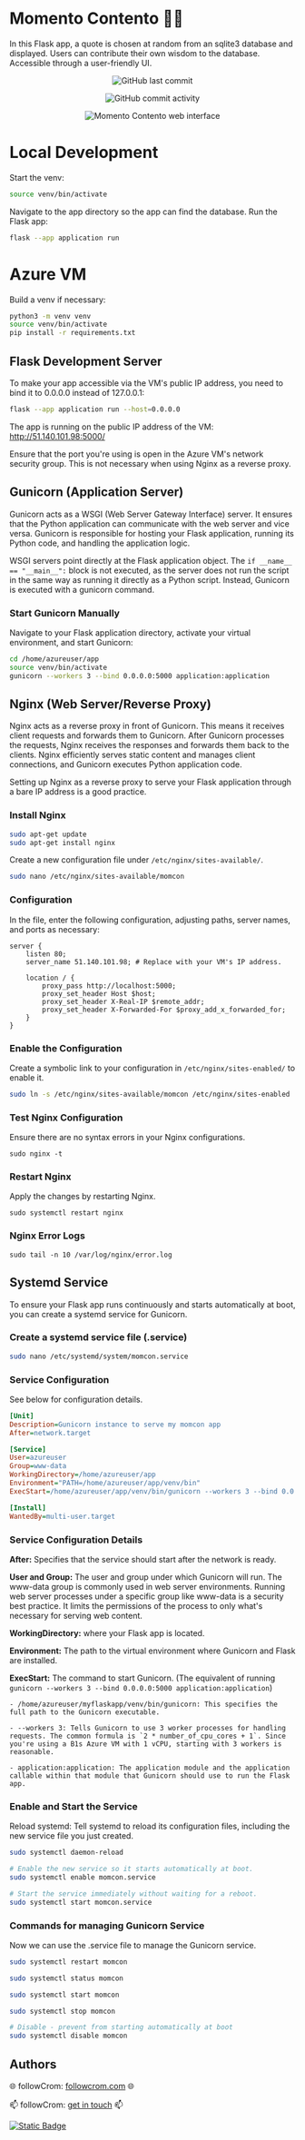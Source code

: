 # Momento Contento 🌟🧠

In this Flask app, a quote is chosen at random from an sqlite3 database and displayed. Users can contribute their own wisdom to the database. Accessible through a user-friendly UI.

<div style="text-align: center;">

![GitHub last commit](https://img.shields.io/github/last-commit/followcrom/Momento-Contento)

![GitHub commit activity](https://img.shields.io/github/commit-activity/m/followcrom/Momento-Contento)

![Momento Contento web interface](https://www.followcrom.online/embeds/gh_domdom_readme.jpg)
</div>

# Local Development

Start the venv:

```bash
source venv/bin/activate
```

Navigate to the app directory so the app can find the database. Run the Flask app:

```bash
flask --app application run
```

# Azure VM

Build a venv if necessary:

```bash
python3 -m venv venv
source venv/bin/activate
pip install -r requirements.txt
```

## Flask Development Server

To make your app accessible via the VM's public IP address, you need to bind it to 0.0.0.0 instead of 127.0.0.1:

```bash
flask --app application run --host=0.0.0.0
```

The app is running on the public IP address of the VM:
http://51.140.101.98:5000/

Ensure that the port you're using is open in the Azure VM's network security group. This is not necessary when using Nginx as a reverse proxy.

## Gunicorn (Application Server)

Gunicorn acts as a WSGI (Web Server Gateway Interface) server. It ensures that the Python application can communicate with the web server and vice versa. Gunicorn is responsible for hosting your Flask application, running its Python code, and handling the application logic.

WSGI servers point directly at the Flask application object. The `if __name__ == "__main__":` block is not executed, as the server does not run the script in the same way as running it directly as a Python script. Instead, Gunicorn is executed with a gunicorn command.

### Start Gunicorn Manually

Navigate to your Flask application directory, activate your virtual environment, and start Gunicorn:

```bash
cd /home/azureuser/app
source venv/bin/activate
gunicorn --workers 3 --bind 0.0.0.0:5000 application:application
```

## Nginx (Web Server/Reverse Proxy)

Nginx acts as a reverse proxy in front of Gunicorn. This means it receives client requests and forwards them to Gunicorn. After Gunicorn processes the requests, Nginx receives the responses and forwards them back to the clients. Nginx efficiently serves static content and manages client connections, and Gunicorn executes Python application code.

Setting up Nginx as a reverse proxy to serve your Flask application through a bare IP address is a good practice.

### Install Nginx

```bash
sudo apt-get update
sudo apt-get install nginx
```

Create a new configuration file under `/etc/nginx/sites-available/`.

```bash
sudo nano /etc/nginx/sites-available/momcon
```

### Configuration

In the file, enter the following configuration, adjusting paths, server names, and ports as necessary:

```nginx
server {
    listen 80;
    server_name 51.140.101.98; # Replace with your VM's IP address.

    location / {
        proxy_pass http://localhost:5000;
        proxy_set_header Host $host;
        proxy_set_header X-Real-IP $remote_addr;
        proxy_set_header X-Forwarded-For $proxy_add_x_forwarded_for;
    }
}
```

### Enable the Configuration

Create a symbolic link to your configuration in `/etc/nginx/sites-enabled/` to enable it.

```bash
sudo ln -s /etc/nginx/sites-available/momcon /etc/nginx/sites-enabled
```

### Test Nginx Configuration

Ensure there are no syntax errors in your Nginx configurations.

`sudo nginx -t`

### Restart Nginx

Apply the changes by restarting Nginx.

`sudo systemctl restart nginx`

### Nginx Error Logs

`sudo tail -n 10 /var/log/nginx/error.log`

## Systemd Service

To ensure your Flask app runs continuously and starts automatically at boot, you can create a systemd service for Gunicorn.

### Create a systemd service file (.service)

```bash
sudo nano /etc/systemd/system/momcon.service
```

### Service Configuration

See below for configuration details.

```ini
[Unit]
Description=Gunicorn instance to serve my momcon app
After=network.target

[Service]
User=azureuser
Group=www-data
WorkingDirectory=/home/azureuser/app
Environment="PATH=/home/azureuser/app/venv/bin"
ExecStart=/home/azureuser/app/venv/bin/gunicorn --workers 3 --bind 0.0.0.0:5000 application:application

[Install]
WantedBy=multi-user.target
```

### Service Configuration Details

**After:** Specifies that the service should start after the network is ready.

**User and Group:** The user and group under which Gunicorn will run. The www-data group is commonly used in web server environments. Running web server processes under a specific group like www-data is a security best practice. It limits the permissions of the process to only what's necessary for serving web content.

**WorkingDirectory:** where your Flask app is located.

**Environment:** The path to the virtual environment where Gunicorn and Flask are installed.

**ExecStart:** The command to start Gunicorn. (The equivalent of running `gunicorn --workers 3 --bind 0.0.0.0:5000 application:application`)

    - /home/azureuser/myflaskapp/venv/bin/gunicorn: This specifies the full path to the Gunicorn executable.

    - --workers 3: Tells Gunicorn to use 3 worker processes for handling requests. The common formula is `2 * number_of_cpu_cores + 1`. Since you're using a B1s Azure VM with 1 vCPU, starting with 3 workers is reasonable.

    - application:application: The application module and the application callable within that module that Gunicorn should use to run the Flask app.

### Enable and Start the Service
Reload systemd: Tell systemd to reload its configuration files, including the new service file you just created.

```bash
sudo systemctl daemon-reload

# Enable the new service so it starts automatically at boot.
sudo systemctl enable momcon.service

# Start the service immediately without waiting for a reboot.
sudo systemctl start momcon.service
```

### Commands for managing Gunicorn Service

Now we can use the .service file to manage the Gunicorn service. 

```bash
sudo systemctl restart momcon

sudo systemctl status momcon

sudo systemctl start momcon

sudo systemctl stop momcon

# Disable - prevent from starting automatically at boot
sudo systemctl disable momcon
```

## Authors

🌐 followCrom: [followcrom.com](https://followcrom.com/index.html) 🌐

📫 followCrom: [get in touch](https://followcrom.com/contact/contact.php) 📫

[![Static Badge](https://img.shields.io/badge/followcrom-.com-blue?style=for-the-badge)](http://followcrom.com)

